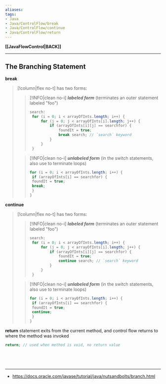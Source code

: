 ```yaml
---
aliases:
tags:
- Java
- Java/ControlFlow/break
- Java/ControlFlow/continue
- Java/ControlFlow/return
---
```

**[[JavaFlowControl|BACK]]**

---
## The Branching Statement
**break**
>[!column|flex no-t] has two forms:
>>[!INFO|clean no-i] ***labeled form***
>> (terminates an outer statement labeled "foo")
>> ```java
>> search:
>> 	for (i = 0; i < arrayOfInts.length; i++) {
>> 		for (j = 0; j < arrayOfInts[i].length; j++) {
>> 			if (arrayOfInts[i][j] == searchfor) {
>> 				foundIt = true;
>> 				break search; // `search` keyword
>> 			}
>> 		}
>> 	}
>> ```
>
>>[!INFO|clean no-i] ***unlabeled form***
>> (in the switch statements, also use to terminate loops)
>> ```java
>> for (i = 0; i < arrayOfInts.length; i++) {
>> 	if (arrayOfInts[i] == searchfor) {
>> 	foundIt = true;
>> 	break;
>> 	}
>> }
>> ```

**continue**
>[!column|flex no-t] has two forms:
>>[!INFO|clean no-i] ***labeled form***
>> (terminates an outer statement labeled "foo")
>> ```java
>> search:
>> 	for (i = 0; i < arrayOfInts.length; i++) {
>> 		for (j = 0; j < arrayOfInts[i].length; j++) {
>> 			if (arrayOfInts[i][j] == searchfor) {
>> 				foundIt = true;
>> 				continue search; // `search` keyword
>> 			}
>> 		}
>> 	}
>> ```
>
>>[!INFO|clean no-i] ***unlabeled form***
>> (in the switch statements, also use to terminate loops)
>> ```java
>> for (i = 0; i < arrayOfInts.length; i++) {
>> 	if (arrayOfInts[i] == searchfor) {
>> 	foundIt = true;
>> 	continue;
>> 	}
>> }
>> ```

**return**
statement exits from the current method, and control flow returns to where the method was invoked
```java
return; // used when method is void, no return value
```

<br>

# 
---
- https://docs.oracle.com/javase/tutorial/java/nutsandbolts/branch.html
